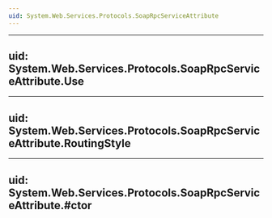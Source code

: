 ```yaml
---
uid: System.Web.Services.Protocols.SoapRpcServiceAttribute
---
```


---
uid: System.Web.Services.Protocols.SoapRpcServiceAttribute.Use
---

---
uid: System.Web.Services.Protocols.SoapRpcServiceAttribute.RoutingStyle
---

---
uid: System.Web.Services.Protocols.SoapRpcServiceAttribute.#ctor
---
